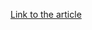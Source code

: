[Link to the article](https://blog.eclecticiq.com/eclecticiq-monthly-vulnerability-trend-report-november-2020?hsLang=en)
